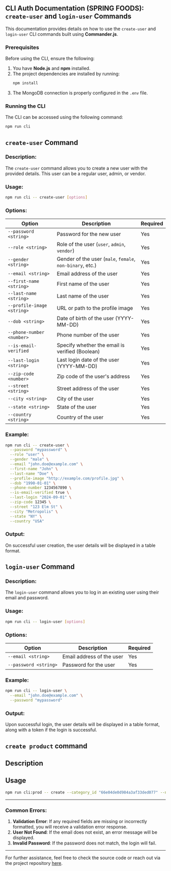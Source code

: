 ## CLI Auth Documentation (SPRING FOODS): `create-user` and `login-user` Commands

This documentation provides details on how to use the `create-user` and `login-user` CLI commands built using **Commander.js**.

### Prerequisites
Before using the CLI, ensure the following:
1. You have **Node.js** and **npm** installed.
2. The project dependencies are installed by running:
   ```bash
   npm install
   ```
3. The MongoDB connection is properly configured in the `.env` file.

### Running the CLI

The CLI can be accessed using the following command:
```bash
npm run cli
```

## `create-user` Command

### Description:
The `create-user` command allows you to create a new user with the provided details. This user can be a regular user, admin, or vendor.

### Usage:
```bash
npm run cli -- create-user [options]
```

### Options:
| Option                 | Description                                                  | Required |
|------------------------|--------------------------------------------------------------|----------|
| `--password <string>`   | Password for the new user                                    | Yes      |
| `--role <string>`       | Role of the user (`user`, `admin`, `vendor`)                 | Yes      |
| `--gender <string>`     | Gender of the user (`male`, `female`, `non-binary`, etc.)    | Yes      |
| `--email <string>`      | Email address of the user                                    | Yes      |
| `--first-name <string>` | First name of the user                                       | Yes      |
| `--last-name <string>`  | Last name of the user                                        | Yes      |
| `--profile-image <string>` | URL or path to the profile image                          | Yes      |
| `--dob <string>`        | Date of birth of the user (YYYY-MM-DD)                       | Yes      |
| `--phone-number <number>`| Phone number of the user                                    | Yes      |
| `--is-email-verified`   | Specify whether the email is verified (Boolean)              | Yes      |
| `--last-login <string>` | Last login date of the user (YYYY-MM-DD)                     | Yes      |
| `--zip-code <number>`   | Zip code of the user's address                               | Yes      |
| `--street <string>`     | Street address of the user                                   | Yes      |
| `--city <string>`       | City of the user                                             | Yes      |
| `--state <string>`      | State of the user                                            | Yes      |
| `--country <string>`    | Country of the user                                          | Yes      |

### Example:
```bash
npm run cli -- create-user \
  --password "mypassword" \
  --role "user" \
  --gender "male" \
  --email "john.doe@example.com" \
  --first-name "John" \
  --last-name "Doe" \
  --profile-image "http://example.com/profile.jpg" \
  --dob "1990-01-01" \
  --phone-number 1234567890 \
  --is-email-verified true \
  --last-login "2024-09-01" \
  --zip-code 12345 \
  --street "123 Elm St" \
  --city "Metropolis" \
  --state "NY" \
  --country "USA"
```

### Output:
On successful user creation, the user details will be displayed in a table format.

## `login-user` Command

### Description:
The `login-user` command allows you to log in an existing user using their email and password.

### Usage:
```bash
npm run cli -- login-user [options]
```

### Options:
| Option               | Description                               | Required |
|----------------------|-------------------------------------------|----------|
| `--email <string>`    | Email address of the user                 | Yes      |
| `--password <string>` | Password for the user                     | Yes      |

### Example:
```bash
npm run cli -- login-user \
  --email "john.doe@example.com" \
  --password "mypassword"
```

### Output:
Upon successful login, the user details will be displayed in a table format, along with a token if the login is successful.


## `create product` command

## Description

## Usage
```bash
npm run cli:prod -- create --category_id "66e04de0d984a3af33ded077" --name "Bed Stand" --featured false --price "1200" --discount "10" --final_price "1500" --sku "123444466789" --stock "2" --product_image "https://xnxx.com" --desc "premium bed stand with side rest and adjustable legs..." --weight 200, --height 20 --width 300 --depth 40 --size_1 30 --size_2 50 --tag_1 "gaming" --tag_2 "chair" 
```
---

### Common Errors:
1. **Validation Error**: If any required fields are missing or incorrectly formatted, you will receive a validation error response.
2. **User Not Found**: If the email does not exist, an error message will be displayed.
3. **Invalid Password**: If the password does not match, the login will fail.

---

For further assistance, feel free to check the source code or reach out via the project repository [here](https://github.com/ArziBlack/springfoods_web-service).